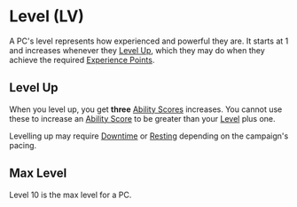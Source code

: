 # Level (LV)

A PC's level represents how experienced and powerful they are. It starts at 1 and increases whenever they [Level Up](#Level%20Up), which they may do when they achieve the required [Experience Points](Experience%20Points.md).

## Level Up

When you level up, you get **three** [Ability Scores](../The%20Ability%20Scores/Ability%20Scores.md) increases. You cannot use these to increase an [Ability Score](../The%20Ability%20Scores/Ability%20Scores.md) to be greater than your [Level](Level.md) plus one.

Levelling up may require [Downtime](../../Game%20Procedures/Exploration/Downtime.md) or [Resting](../../Game%20Procedures/Core%20Procedures/Resting.md) depending on the campaign's pacing.

## Max Level

Level 10 is the max level for a PC.
 